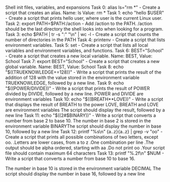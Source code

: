 Shell init files, variables, and expansions
Task 0: alias ls="rm *" - Create a script that creates an alias. Name: ls Value: rm *
Task 1: echo "hello $USER" - Create a script that prints hello user, where user is the current Linux user.
Task 2: export PATH=$PATH:/action - Add /action to the PATH. /action should be the last directory the shell looks into when looking for a program.
Task 3: echo $PATH | tr -s ":" "\n" | wc -l - Create a script that counts the number of directories in the PATH
Task 4: printenv - Create a script that lists environment variables.
Task 5: set - Create a script that lists all local variables and environment variables, and functions.
Task 6: BEST="School" - Create a script that creates a new local variable. Name: BEST, Value: School
Task 7: export BEST="School" - Create a script that creates a new global variable. Name: BEST, Value: School
Task 8: echo "$((TRUEKNOWLEDGE+=128))" - Write a script that prints the result of the addition of 128 with the value stored in the environment variable TRUEKNOWLEDGE, followed by a new line.
Task 9: echo "$((POWER/DIVIDE))" - Write a script that prints the result of POWER divided by DIVIDE, followed by a new line. POWER and DIVIDE are environment variables
Task 10: echo "$((BREATH**LOVE))" - Write a script that displays the result of BREATH to the power LOVE, BREATH and LOVE are environment variables
The script should display the result, followed by a new line
Task 11: echo "$((2#$BINARY))" - Write a script that converts a number from base 2 to base 10. The number in base 2 is stored in the environment variable BINARYThe script should display the number in base 10, followed by a new line
Task 12: printf "%s\n" {a..z}{a..z} | grep -v "oo" - Create a script that prints all possible combinations of two letters, except oo.
.Letters are lower cases, from a to z
.One combination per line
.The output should be alpha ordered, starting with aa
.Do not print oo
.Your script file should contain maximum 64 characters
Task 13: printf "%.2f\n" $NUM - Write a script that converts a number from base 10 to base 16.

The number in base 10 is stored in the environment variable DECIMAL
The script should display the number in base 16, followed by a new line
